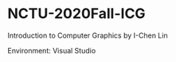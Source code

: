 # NCTU-2020Fall-ICG
Introduction to Computer Graphics by I-Chen Lin  

Environment: Visual Studio  
